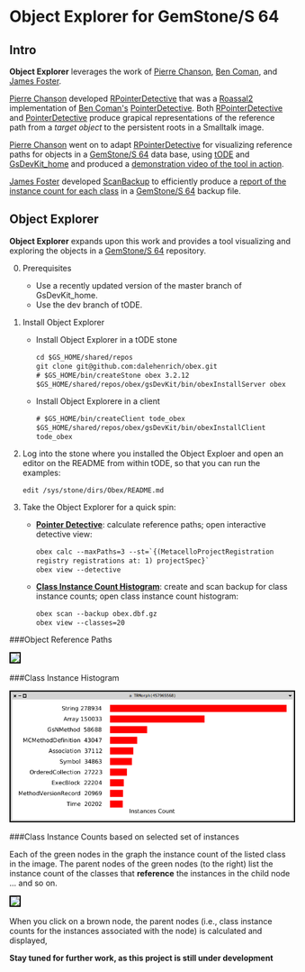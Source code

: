# Object Explorer for GemStone/S 64

## Intro

**Object Explorer** leverages the work of [Pierre Chanson][15], [Ben Coman][17], and [James Foster][16].

[Pierre Chanson][15] developed [RPointerDetective][2] that was a [Roassal2][4] implementation of [Ben Coman's][17] [PointerDetective][3]. Both [RPointerDetective][2] and [PointerDetective][3] produce grapical representations of the reference path from a *target object* to the persistent roots in a Smalltalk image.

[Pierre Chanson][15] went on to adapt [RPointerDetective][2] for visualizing reference paths for objects in a [GemStone/S 64][12] data base, using [tODE][9] and [GsDevKit_home][10] and produced a [demonstration video of the tool in action][14].

[James Foster][16] developed [ScanBackup][1] to efficiently produce a [report of the instance count for each class][13] in a [GemStone/S 64][12] backup file.

## Object Explorer
**Object Explorer** expands upon this work and provides a tool visualizing and exploring the objects in a [GemStone/S 64][12] repository. 

0. Prerequisites
   - Use a recently updated version of the master branch of GsDevKit_home.
   - Use the dev branch of tODE.

1. Install Object Explorer
   - Install Object Explorer in a tODE stone

     ```shell
     cd $GS_HOME/shared/repos
     git clone git@github.com:dalehenrich/obex.git
     # $GS_HOME/bin/createStone obex 3.2.12
     $GS_HOME/shared/repos/obex/gsDevKit/bin/obexInstallServer obex
     ```

   - Install Object Explorere in a client

     ```shell
     # $GS_HOME/bin/createClient tode_obex
     $GS_HOME/shared/repos/obex/gsDevKit/bin/obexInstallClient tode_obex
     ```

2. Log into the stone where you installed the Object Exploer and open an editor on the README from within tODE, so that you can run the examples:

   ```
   edit /sys/stone/dirs/Obex/README.md
   ```

2. Take the Object Explorer for a quick spin:
   - [**Pointer Detective**](#object-reference-paths): calculate reference paths; open interactive detective view:

     ```
     obex calc --maxPaths=3 --st=`{(MetacelloProjectRegistration registry registrations at: 1) projectSpec}`
     obex view --detective
     ```

   - [**Class Instance Count Histogram**](#class-instance-count-histogram): create and scan backup for class instance counts; open class instance count histogram:

     ```
     obex scan --backup obex.dbf.gz
     obex view --classes=20
     ```

###Object Reference Paths

<img style="border: 2px solid #000000;" src="https://raw.githubusercontent.com/dalehenrich/obex/master/docs/images/sample.png" />

###Class Instance Histogram

<img style="border: 2px solid #000000;" src="https://raw.githubusercontent.com/dalehenrich/obex/master/docs/images/classInstances.png" />

###Class Instance Counts based on selected set of instances

Each of the green nodes in the graph the instance count of the listed class in the image. The parent nodes of the green nodes (to the right) list the instance count of the classes that **reference** the instances in the child node ... and so on.

<img style="border: 2px solid #000000;" src="https://raw.githubusercontent.com/dalehenrich/obex/master/docs/images/classInstancesWithInstances.png" />

When you click on a brown node, the parent nodes (i.e., class instance counts for the instances associated with the node) is calculated and displayed,

**Stay tuned for further work, as this project is still under development**


[1]: http://seaside.gemtalksystems.com/ss/ScanBackup.html
[2]: http://www.smalltalkhub.com/#!/~PierreChanson/RPointerDetective
[3]: http://smalltalkhub.com/#!/~BenComan/PointerDetective
[4]: http://smalltalkhub.com/#!/~ObjectProfile/Roassal2

[9]: https://github.com/dalehenrich/tode
[10]: https://github.com/GsDevKit/GsDevKit_home

[12]: https://gemtalksystems.com/products/gs64/

[13]: https://programminggems.wordpress.com/2009/05/14/scanbackup/

[14]: https://vimeo.com/131145038

[15]: https://fr.linkedin.com/in/pierre-chanson-7a817064
[16]: https://github.com/jgfoster
[17]: https://github.com/bencoman
